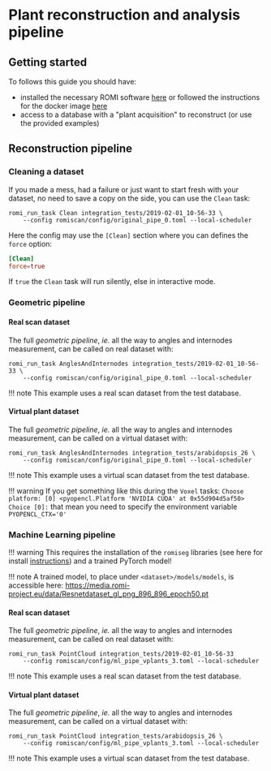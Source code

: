 Plant reconstruction and analysis pipeline
===

## Getting started

To follows this guide you should have:

* installed the necessary ROMI software [here](../install/plant_reconstruction_setup.md) or followed the instructions for the docker image [here](../docker/plantinterpreter_docker.md)
* access to a database with a "plant acquisition" to reconstruct (or use the provided examples)


## Reconstruction pipeline


### Cleaning a dataset
If you made a mess, had a failure or just want to start fresh with your dataset, no need to save a copy on the side, you can use the `Clean` task:
```shell
romi_run_task Clean integration_tests/2019-02-01_10-56-33 \
    --config romiscan/config/original_pipe_0.toml --local-scheduler
``` 
Here the config may use the `[Clean]` section where you can defines the `force` option:
```toml
[Clean]
force=true
```
If `true` the `Clean` task will run silently, else in interactive mode.


### Geometric pipeline

#### Real scan dataset
The full *geometric pipeline*, _ie._ all the way to angles and internodes measurement, can be called on real dataset with:
```shell
romi_run_task AnglesAndInternodes integration_tests/2019-02-01_10-56-33 \
    --config romiscan/config/original_pipe_0.toml --local-scheduler
```

!!! note
    This example uses a real scan dataset from the test database.

#### Virtual plant dataset
The full *geometric pipeline*, _ie._ all the way to angles and internodes measurement, can be called on a virtual dataset with:
```shell
romi_run_task AnglesAndInternodes integration_tests/arabidopsis_26 \
    --config romiscan/config/original_pipe_0.toml --local-scheduler
```

!!! note
    This example uses a virtual scan dataset from the test database.

!!! warning
    If you get something like this during the `Voxel` tasks:
    ```
    Choose platform:
    [0] <pyopencl.Platform 'NVIDIA CUDA' at 0x55d904d5af50>
    Choice [0]:
    ```
    that mean you need to specify the environment variable `PYOPENCL_CTX='0'`

### Machine Learning pipeline

!!! warning
    This requires the installation of the `romiseg` libraries (see here for install [instructions](../install/plant_reconstruction_setup.md#install-romiseg-sources)) and a trained PyTorch model!
     
!!! note
    A trained model, to place under `<dataset>/models/models`, is accessible here: https://media.romi-project.eu/data/Resnetdataset_gl_png_896_896_epoch50.pt

#### Real scan dataset
The full *geometric pipeline*, _ie._ all the way to angles and internodes measurement, can be called on real dataset with:
```shell
romi_run_task PointCloud integration_tests/2019-02-01_10-56-33 
    --config romiscan/config/ml_pipe_vplants_3.toml --local-scheduler
```

!!! note
    This example uses a real scan dataset from the test database.

#### Virtual plant dataset
The full *geometric pipeline*, _ie._ all the way to angles and internodes measurement, can be called on a virtual dataset with:
```shell
romi_run_task PointCloud integration_tests/arabidopsis_26 \
    --config romiscan/config/ml_pipe_vplants_3.toml --local-scheduler
```

!!! note
    This example uses a virtual scan dataset from the test database.

